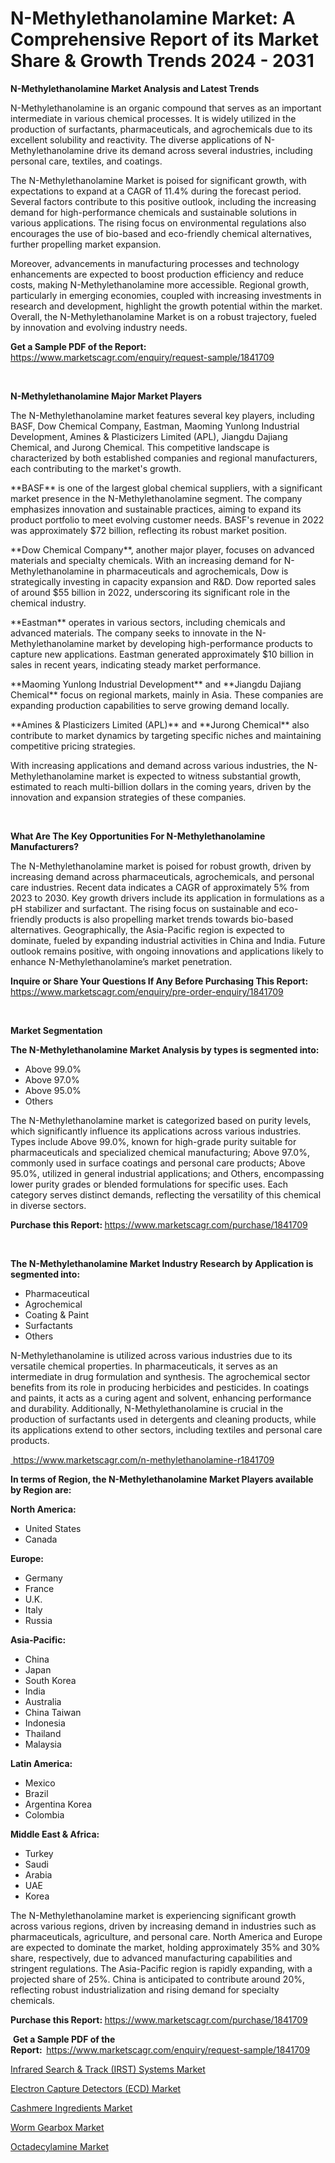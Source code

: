 <p><h1>N-Methylethanolamine Market: A Comprehensive Report of its Market Share & Growth Trends 2024 - 2031</h1></p><p><strong>N-Methylethanolamine Market Analysis and Latest Trends</strong></p>
<p><p>N-Methylethanolamine is an organic compound that serves as an important intermediate in various chemical processes. It is widely utilized in the production of surfactants, pharmaceuticals, and agrochemicals due to its excellent solubility and reactivity. The diverse applications of N-Methylethanolamine drive its demand across several industries, including personal care, textiles, and coatings.</p><p>The N-Methylethanolamine Market is poised for significant growth, with expectations to expand at a CAGR of 11.4% during the forecast period. Several factors contribute to this positive outlook, including the increasing demand for high-performance chemicals and sustainable solutions in various applications. The rising focus on environmental regulations also encourages the use of bio-based and eco-friendly chemical alternatives, further propelling market expansion.</p><p>Moreover, advancements in manufacturing processes and technology enhancements are expected to boost production efficiency and reduce costs, making N-Methylethanolamine more accessible. Regional growth, particularly in emerging economies, coupled with increasing investments in research and development, highlight the growth potential within the market. Overall, the N-Methylethanolamine Market is on a robust trajectory, fueled by innovation and evolving industry needs.</p></p>
<p><strong>Get a Sample PDF of the Report:&nbsp;</strong> <a href="https://www.marketscagr.com/enquiry/request-sample/1841709?utm_campaign=1282&utm_medium=2&utm_source=Github&utm_content=ia&utm_term=16102024&utm_id=n-methylethanolamine">https://www.marketscagr.com/enquiry/request-sample/1841709</a></p>
<p>&nbsp;</p>
<p><strong>N-Methylethanolamine Major Market Players</strong></p>
<p><p>The N-Methylethanolamine market features several key players, including BASF, Dow Chemical Company, Eastman, Maoming Yunlong Industrial Development, Amines & Plasticizers Limited (APL), Jiangdu Dajiang Chemical, and Jurong Chemical. This competitive landscape is characterized by both established companies and regional manufacturers, each contributing to the market's growth.</p><p>**BASF** is one of the largest global chemical suppliers, with a significant market presence in the N-Methylethanolamine segment. The company emphasizes innovation and sustainable practices, aiming to expand its product portfolio to meet evolving customer needs. BASF's revenue in 2022 was approximately $72 billion, reflecting its robust market position.</p><p>**Dow Chemical Company**, another major player, focuses on advanced materials and specialty chemicals. With an increasing demand for N-Methylethanolamine in pharmaceuticals and agrochemicals, Dow is strategically investing in capacity expansion and R&D. Dow reported sales of around $55 billion in 2022, underscoring its significant role in the chemical industry.</p><p>**Eastman** operates in various sectors, including chemicals and advanced materials. The company seeks to innovate in the N-Methylethanolamine market by developing high-performance products to capture new applications. Eastman generated approximately $10 billion in sales in recent years, indicating steady market performance.</p><p>**Maoming Yunlong Industrial Development** and **Jiangdu Dajiang Chemical** focus on regional markets, mainly in Asia. These companies are expanding production capabilities to serve growing demand locally. </p><p>**Amines & Plasticizers Limited (APL)** and **Jurong Chemical** also contribute to market dynamics by targeting specific niches and maintaining competitive pricing strategies.</p><p>With increasing applications and demand across various industries, the N-Methylethanolamine market is expected to witness substantial growth, estimated to reach multi-billion dollars in the coming years, driven by the innovation and expansion strategies of these companies.</p></p>
<p>&nbsp;</p>
<p><strong>What Are The Key Opportunities For N-Methylethanolamine Manufacturers?</strong></p>
<p><p>The N-Methylethanolamine market is poised for robust growth, driven by increasing demand across pharmaceuticals, agrochemicals, and personal care industries. Recent data indicates a CAGR of approximately 5% from 2023 to 2030. Key growth drivers include its application in formulations as a pH stabilizer and surfactant. The rising focus on sustainable and eco-friendly products is also propelling market trends towards bio-based alternatives. Geographically, the Asia-Pacific region is expected to dominate, fueled by expanding industrial activities in China and India. Future outlook remains positive, with ongoing innovations and applications likely to enhance N-Methylethanolamine’s market penetration.</p></p>
<p><strong>Inquire or Share Your Questions If Any Before Purchasing This Report:</strong> <a href="https://www.marketscagr.com/enquiry/pre-order-enquiry/1841709?utm_campaign=1282&utm_medium=2&utm_source=Github&utm_content=ia&utm_term=16102024&utm_id=n-methylethanolamine">https://www.marketscagr.com/enquiry/pre-order-enquiry/1841709</a></p>
<p>&nbsp;</p>
<p><strong>Market Segmentation</strong></p>
<p><strong>The N-Methylethanolamine Market Analysis by types is segmented into:</strong></p>
<p><ul><li>Above 99.0%</li><li>Above 97.0%</li><li>Above 95.0%</li><li>Others</li></ul></p>
<p><p>The N-Methylethanolamine market is categorized based on purity levels, which significantly influence its applications across various industries. Types include Above 99.0%, known for high-grade purity suitable for pharmaceuticals and specialized chemical manufacturing; Above 97.0%, commonly used in surface coatings and personal care products; Above 95.0%, utilized in general industrial applications; and Others, encompassing lower purity grades or blended formulations for specific uses. Each category serves distinct demands, reflecting the versatility of this chemical in diverse sectors.</p></p>
<p><strong>Purchase this Report:&nbsp;</strong><a href="https://www.marketscagr.com/purchase/1841709?utm_campaign=1282&utm_medium=2&utm_source=Github&utm_content=ia&utm_term=16102024&utm_id=n-methylethanolamine">https://www.marketscagr.com/purchase/1841709</a></p>
<p>&nbsp;</p>
<p><strong>The N-Methylethanolamine Market Industry Research by Application is segmented into:</strong></p>
<p><ul><li>Pharmaceutical</li><li>Agrochemical</li><li>Coating & Paint</li><li>Surfactants</li><li>Others</li></ul></p>
<p><p>N-Methylethanolamine is utilized across various industries due to its versatile chemical properties. In pharmaceuticals, it serves as an intermediate in drug formulation and synthesis. The agrochemical sector benefits from its role in producing herbicides and pesticides. In coatings and paints, it acts as a curing agent and solvent, enhancing performance and durability. Additionally, N-Methylethanolamine is crucial in the production of surfactants used in detergents and cleaning products, while its applications extend to other sectors, including textiles and personal care products.</p></p>
<p><a href="https://www.marketscagr.com/n-methylethanolamine-r1841709?utm_campaign=1282&utm_medium=2&utm_source=Github&utm_content=ia&utm_term=16102024&utm_id=n-methylethanolamine">&nbsp;https://www.marketscagr.com/n-methylethanolamine-r1841709</a></p>
<p><strong>In terms of Region, the N-Methylethanolamine Market Players available by Region are:</strong></p>
<p>
    <p> <strong> North America: </strong>
        <ul>
            <li>United States</li>
            <li>Canada</li>
        </ul>
        </p> 
    <p> <strong> Europe: </strong>
        <ul>
            <li>Germany</li>
            <li>France</li>
            <li>U.K.</li>
            <li>Italy</li>
            <li>Russia</li>
        </ul>
        </p> 
    <p> <strong> Asia-Pacific: </strong>
        <ul>
            <li>China</li>
            <li>Japan</li>
            <li>South Korea</li>
            <li>India</li>
            <li>Australia</li>
            <li>China Taiwan</li>
            <li>Indonesia</li>
            <li>Thailand</li>
            <li>Malaysia</li>
        </ul>
        </p> 
    <p> <strong> Latin America: </strong>
        <ul>
            <li>Mexico</li>
            <li>Brazil</li>
            <li>Argentina Korea</li>
            <li>Colombia</li>
        </ul>
        </p> 
    <p> <strong> Middle East & Africa: </strong>
        <ul>
            <li>Turkey</li>
            <li>Saudi</li>
            <li>Arabia</li>
            <li>UAE</li>
            <li>Korea</li>
        </ul>
    </p>
    </p>
<p><p>The N-Methylethanolamine market is experiencing significant growth across various regions, driven by increasing demand in industries such as pharmaceuticals, agriculture, and personal care. North America and Europe are expected to dominate the market, holding approximately 35% and 30% share, respectively, due to advanced manufacturing capabilities and stringent regulations. The Asia-Pacific region is rapidly expanding, with a projected share of 25%. China is anticipated to contribute around 20%, reflecting robust industrialization and rising demand for specialty chemicals.</p></p>
<p><strong>Purchase this Report: </strong><a href="https://www.marketscagr.com/purchase/1841709?utm_campaign=1282&utm_medium=2&utm_source=Github&utm_content=ia&utm_term=16102024&utm_id=n-methylethanolamine">https://www.marketscagr.com/purchase/1841709</a></p>
<p>&nbsp;<strong>Get a Sample PDF of the Report:&nbsp;&nbsp;</strong><a href="https://www.marketscagr.com/enquiry/request-sample/1841709?utm_campaign=1282&utm_medium=2&utm_source=Github&utm_content=ia&utm_term=16102024&utm_id=n-methylethanolamine">https://www.marketscagr.com/enquiry/request-sample/1841709</a></p>
<p><strong></strong></p>
<p><p><a href="https://github.com/jodeesniderrb/Market-Research-Report-List-1/blob/main/infrared-search-track-irst-systems-market.md?utm_campaign=1282&utm_medium=2&utm_source=Github&utm_content=ia&utm_term=16102024&utm_id=n-methylethanolamine">Infrared Search & Track (IRST) Systems Market</a></p><p><a href="https://github.com/wendisyqf/Market-Research-Report-List-1/blob/main/electron-capture-detectors-ecd-market.md?utm_campaign=1282&utm_medium=2&utm_source=Github&utm_content=ia&utm_term=16102024&utm_id=n-methylethanolamine">Electron Capture Detectors (ECD) Market</a></p><p><a href="https://www.linkedin.com/pulse/market-leaders-laggards-global-cashmere-ingredients-trends-yzhcf?utm_campaign=1282&utm_medium=2&utm_source=Github&utm_content=ia&utm_term=16102024&utm_id=n-methylethanolamine">Cashmere Ingredients Market</a></p><p><a href="https://issuu.com/reportprime-2/docs/worm-gearbox-market-size-2030.pptx_a8f2b649ff629e?utm_campaign=1282&utm_medium=2&utm_source=Github&utm_content=ia&utm_term=16102024&utm_id=n-methylethanolamine">Worm Gearbox Market</a></p><p><a href="https://www.linkedin.com/pulse/octadecylamine-market-global-trends-forecast-2024-2031-flagshipin-6878f?utm_campaign=1282&utm_medium=2&utm_source=Github&utm_content=ia&utm_term=16102024&utm_id=n-methylethanolamine">Octadecylamine Market</a></p></p>